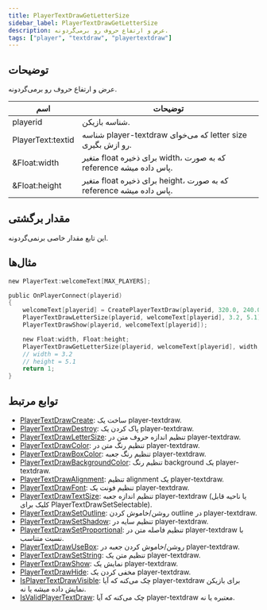 ```yaml
---
title: PlayerTextDrawGetLetterSize
sidebar_label: PlayerTextDrawGetLetterSize
description: عرض و ارتفاع حروف رو برمی‌گردونه.
tags: ["player", "textdraw", "playertextdraw"]
---
```


<VersionWarn version='omp v1.1.0.2612' />

## توضیحات

عرض و ارتفاع حروف رو برمی‌گردونه.

| اسم               | توضیحات                                                       |
| ----------------- | ----------------------------------------------------------------- |
| playerid          | شناسه بازیکن.                                             |
| PlayerText:textid | شناسه player-textdraw که می‌خوای letter size رو ازش بگیری.              |
| &Float:width      | متغیر float برای ذخیره width، که به صورت reference پاس داده میشه.  |
| &Float:height     | متغیر float برای ذخیره height، که به صورت reference پاس داده میشه. |

## مقدار برگشتی

این تابع مقدار خاصی برنمی‌گردونه.

## مثال‌ها

```c
new PlayerText:welcomeText[MAX_PLAYERS];

public OnPlayerConnect(playerid)
{
    welcomeText[playerid] = CreatePlayerTextDraw(playerid, 320.0, 240.0, "Welcome to my OPEN.MP server");
    PlayerTextDrawLetterSize(playerid, welcomeText[playerid], 3.2, 5.1);
    PlayerTextDrawShow(playerid, welcomeText[playerid]);

    new Float:width, Float:height;
    PlayerTextDrawGetLetterSize(playerid, welcomeText[playerid], width, height);
    // width = 3.2
    // height = 5.1
    return 1;
}
```

## توابع مرتبط

- [PlayerTextDrawCreate](PlayerTextDrawCreate): ساخت یک player-textdraw.
- [PlayerTextDrawDestroy](PlayerTextDrawDestroy): پاک کردن یک player-textdraw.
- [PlayerTextDrawLetterSize](PlayerTextDrawLetterSize): تنظیم اندازه حروف متن در player-textdraw.
- [PlayerTextDrawColor](PlayerTextDrawColor): تنظیم رنگ متن در player-textdraw.
- [PlayerTextDrawBoxColor](PlayerTextDrawBoxColor): تنظیم رنگ جعبه player-textdraw.
- [PlayerTextDrawBackgroundColor](PlayerTextDrawBackgroundColor): تنظیم رنگ background یک player-textdraw.
- [PlayerTextDrawAlignment](PlayerTextDrawAlignment): تنظیم alignment یک player-textdraw.
- [PlayerTextDrawFont](PlayerTextDrawFont): تنظیم فونت یک player-textdraw.
- [PlayerTextDrawTextSize](PlayerTextDrawTextSize): تنظیم اندازه جعبه player-textdraw (یا ناحیه قابل کلیک برای PlayerTextDrawSetSelectable).
- [PlayerTextDrawSetOutline](PlayerTextDrawSetOutline): روشن/خاموش کردن outline در player-textdraw.
- [PlayerTextDrawSetShadow](PlayerTextDrawSetShadow): تنظیم سایه در player-textdraw.
- [PlayerTextDrawSetProportional](PlayerTextDrawSetProportional): تنظیم فاصله متن در player-textdraw با نسبت متناسب.
- [PlayerTextDrawUseBox](PlayerTextDrawUseBox): روشن/خاموش کردن جعبه در player-textdraw.
- [PlayerTextDrawSetString](PlayerTextDrawSetString): تنظیم متن یک player-textdraw.
- [PlayerTextDrawShow](PlayerTextDrawShow): نمایش یک player-textdraw.
- [PlayerTextDrawHide](PlayerTextDrawHide): مخفی کردن یک player-textdraw.
- [IsPlayerTextDrawVisible](IsPlayerTextDrawVisible): چک می‌کنه که آیا player-textdraw برای بازیکن نمایش داده میشه یا نه.
- [IsValidPlayerTextDraw](IsValidPlayerTextDraw): چک می‌کنه که آیا player-textdraw معتبره یا نه.